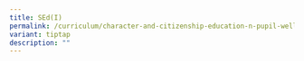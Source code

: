 ```yaml
---
title: SEd(I)
permalink: /curriculum/character-and-citizenship-education-n-pupil-well-being/sexuality-education/
variant: tiptap
description: ""
---
```

<p></p>
